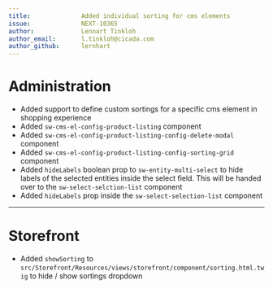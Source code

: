 ```yaml
---
title:              Added individual sorting for cms elements
issue:              NEXT-10365
author:             Lennart Tinkloh
author_email:       l.tinkloh@cicada.com
author_github:      lernhart
---
```

# Administration
* Added support to define custom sortings for a specific cms element in shopping experience
* Added `sw-cms-el-config-product-listing` component
* Added `sw-cms-el-config-product-listing-config-delete-modal` component
* Added `sw-cms-el-config-product-listing-config-sorting-grid` component
* Added `hideLabels` boolean prop to `sw-entity-multi-select` to hide labels of the selected entities inside the select field. This will be handed over to the `sw-select-selction-list` component
* Added `hideLabels` prop inside the `sw-select-selection-list` component
___
# Storefront
* Added `showSorting` to `src/Storefront/Resources/views/storefront/component/sorting.html.twig` to hide / show sortings dropdown
